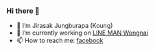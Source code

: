 ### Hi there 👋

- 🌱 I’m Jirasak Jungburapa (Koung)
- 🔭 I’m currently working on [LINE MAN Wongnai](https://careers.lmwn.com)
- 📫 How to reach me: [facebook](https://fb.com/koung11)

<!--
**koungkub/koungkub** is a ✨ _special_ ✨ repository because its `README.md` (this file) appears on your GitHub profile.

Here are some ideas to get you started:

- 🔭 I’m currently working on ...
- 🌱 I’m currently learning ...
- 👯 I’m looking to collaborate on ...
- 🤔 I’m looking for help with ...
- 💬 Ask me about ...
- 📫 How to reach me: ...
- 😄 Pronouns: ...
- ⚡ Fun fact: ...
-->

